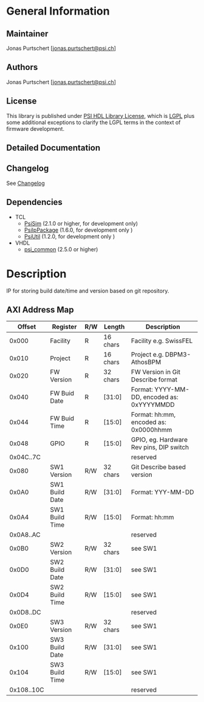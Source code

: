 # General Information

## Maintainer
Jonas Purtschert [jonas.purtschert@psi.ch]

## Authors
Jonas Purtschert [jonas.purtschert@psi.ch]

## License
This library is published under [PSI HDL Library License](License.txt), which is [LGPL](LGPL2_1.txt) plus some additional exceptions to clarify the LGPL terms in the context of firmware development.

## Detailed Documentation

## Changelog
See [Changelog](Changelog.md)


## Dependencies

* TCL
  * [PsiSim](https://github.com/paulscherrerinstitute/PsiSim) (2.1.0 or higher, for development only)
  * [PsiIpPackage](https://git.psi.ch/GFA/Libraries/Firmware/TCL/PsiIpPackage) (1.6.0, for development only )
  * [PsiUtil](https://git.psi.ch/GFA/Libraries/Firmware/TCL/PsiUtil) (1.2.0, for development only )
* VHDL
  * [psi\_common](https://github.com/paulscherrerinstitute/psi_common) (2.5.0 or higher)

# Description
IP for storing build date/time and version based on git repository.

## AXI Address Map

| Offset     | Register       | R/W | Length   | Description                                |
| ------     | --------       | --- | ---      | -----------                                |
| 0x000      | Facility       | R   | 16 chars | Facility e.g. SwissFEL                     |
| 0x010      | Project        | R   | 16 chars | Project e.g. DBPM3-AthosBPM                |
| 0x020      | FW Version     | R   | 32 chars | FW Version in Git Describe format          |
| 0x040      | FW Buid Date   | R   | [31:0]   | Format: YYYY-MM-DD, encoded as: 0xYYYYMMDD |
| 0x044      | FW Buid Time   | R   | [15:0]   | Format: hh:mm, encoded as: 0x0000hhmm      |
| 0x048      | GPIO           | R   | [15:0]   | GPIO, eg. Hardware Rev pins, DIP switch    |
| 0x04C..7C  |                |     |          | reserved                                   |
| 0x080      | SW1 Version    | R/W | 32 chars | Git Describe based version                 |
| 0x0A0      | SW1 Build Date | R/W | [31:0]   | Format: YYY-MM-DD                          |
| 0x0A4      | SW1 Build Time | R/W | [15:0]   | Format: hh:mm                              |
| 0x0A8..AC  |                |     |          | reserved                                   |
| 0x0B0      | SW2 Version    | R/W | 32 chars | see SW1                                    |
| 0x0D0      | SW2 Build Date | R/W | [31:0]   | see SW1                                    |
| 0x0D4      | SW2 Build Time | R/W | [15:0]   | see SW1                                    |
| 0x0D8..DC  |                |     |          | reserved                                   |
| 0x0E0      | SW3 Version    | R/W | 32 chars | see SW1                                    |
| 0x100      | SW3 Build Date | R/W | [31:0]   | see SW1                                    |
| 0x104      | SW3 Build Time | R/W | [15:0]   | see SW1                                    |
| 0x108..10C |                |     |          | reserved                                   |

 
